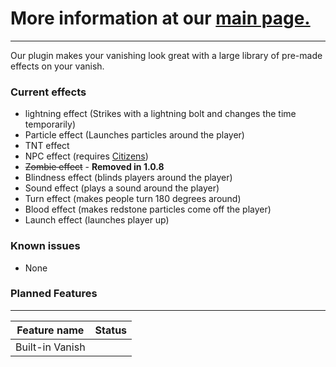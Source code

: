 # More information at our [main page.](https://www.spigotmc.org/resources/animvanish-1-18-animated-vanishing.102183/)
___
Our plugin makes your vanishing look great with a large library of pre-made effects on your vanish.

### Current effects
- lightning effect (Strikes with a lightning bolt and changes the time temporarily)
- Particle effect (Launches particles around the player)
- TNT effect
- NPC effect (requires [Citizens](https://www.spigotmc.org/resources/citizens.13811/))
- ~~Zombie effect~~  - <b>Removed in 1.0.8</b>
- Blindness effect (blinds players around the player)
- Sound effect (plays a sound around the player)
- Turn effect (makes people turn 180 degrees around)
- Blood effect (makes redstone particles come off the player)
- Launch effect (launches player up)

### Known issues
- None

### Planned Features
-------
| Feature name    | Status | 
|-----------------|--------|
| Built-in Vanish |        |

